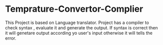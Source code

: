 # Temprature-Convertor-Complier
This Project is based on Language translator. Project has a compiler to check syntax , evaluate it and generate the output. If syntax is correct then it will genetare output according yo user's input otherwise it will tells the error.
